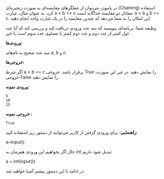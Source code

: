در پایتون، می‌توان از عملگرهای مقایسه‌ای به صورت  زنجیره‌ای (Chaining) استفاده کرد. به عنوان مثال، عبارت a < b <= c  معادل دو مقایسه جداگانه است: a < b و b <= c. این امکان را به شما  می‌دهد که چندین مقایسه را در یک عبارت واحد انجام دهید.

وظیفه شما: برنامه‌ای بنویسید که سه عدد ورودی دریافت کند و بررسی کند  که آیا عدد اول کمتر از عدد دوم و عدد دوم کمتر یا مساوی عدد سوم است یا  خیر.

**ورودی‌ها:**

سه عدد صحیح به نام‌های a, b و c.

**خروجی‌ها:**

اگر شرط a < b <= c برقرار باشد، خروجی True را نمایش دهید.
در غیر این صورت، خروجی False را نمایش دهید.

**ورودی نمونه:**

```markup
5
10
15
```


**خروجی نمونه :**

```markup
True
```

 

**راهنمایی:**
برای ورودی گرفتن از کاربر می‌توانید از دستور زیر استفاده کنید:

a=input()

حال اگر بخواهیم این ورودی همزمان به int تبدیل شود داریم:

a = int(input())

در ادامه با این دستور بیشتر آشنا خواهید شد.



 